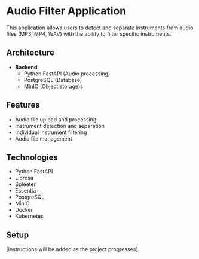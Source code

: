 # Audio Filter Application

This application allows users to detect and separate instruments from audio files (MP3, MP4, WAV) with the ability to filter specific instruments.

## Architecture

- **Backend**:
  - Python FastAPI (Audio processing)
  - PostgreSQL (Database)
  - MinIO (Object storage)s

## Features

- Audio file upload and processing
- Instrument detection and separation
- Individual instrument filtering
- Audio file management

## Technologies

- Python FastAPI
- Librosa
- Spleeter
- Essentia
- PostgreSQL
- MinIO
- Docker
- Kubernetes

## Setup

[Instructions will be added as the project progresses]
